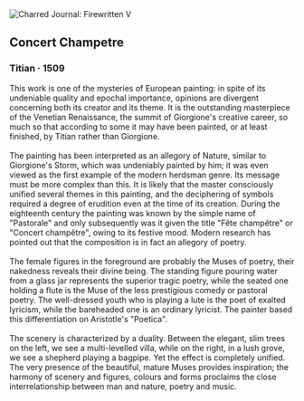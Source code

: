 <div class="artwork-of-the-day">
  <div class="container">
    <div class="img-wrapper">
      <img
        src="https://uploads4.wikiart.org/00142/images/titian/concert-champetre.jpg!Large.jpg"
        alt="Charred Journal: Firewritten V" />
    </div>
    <div class="artwork-detail">
      <div class="artwork-origin"> 
        <h2 class="artwork-name">Concert Champetre</h2>
        <h3 class="artist">
          Titian
                    ·  1509
        </h3>
      </div>
      <p class="description">
        <span class="artwork-description-text ng-binding" ng-bind-html="viewModel.ArtworkOfTheDay.Description | unsafe">This work is one of the mysteries of European painting: in spite of its undeniable quality and epochal importance, opinions are divergent concerning both its creator and its theme. It is the outstanding masterpiece of the Venetian Renaissance, the summit of Giorgione's creative career, so much so that according to some it may have been painted, or at least finished, by Titian rather than Giorgione.
<br>
<br>The painting has been interpreted as an allegory of Nature, similar to Giorgione's Storm, which was undeniably painted by him; it was even viewed as the first example of the modern herdsman genre. Its message must be more complex than this. It is likely that the master consciously unified several themes in this painting, and the deciphering of symbols required a degree of erudition even at the time of its creation. During the eighteenth century the painting was known by the simple name of "Pastorale" and only subsequently was it given the title "Fête champêtre" or "Concert champêtre", owing to its festive mood. Modern research has pointed out that the composition is in fact an allegory of poetry.
<br>
<br>The female figures in the foreground are probably the Muses of poetry, their nakedness reveals their divine being. The standing figure pouring water from a glass jar represents the superior tragic poetry, while the seated one holding a flute is the Muse of the less prestigious comedy or pastoral poetry. The well-dressed youth who is playing a lute is the poet of exalted lyricism, while the bareheaded one is an ordinary lyricist. The painter based this differentiation on Aristotle's "Poetica".
<br>
<br>The scenery is characterized by a duality. Between the elegant, slim trees on the left, we see a multi-levelled villa, while on the right, in a lush grove, we see a shepherd playing a bagpipe. Yet the effect is completely unified. The very presence of the beautiful, mature Muses provides inspiration; the harmony of scenery and figures, colours and forms proclaims the close interrelationship between man and nature, poetry and music.</span>
                        <div class="text-shadow-container" ng-show="showShadow" style=""></div>
      </p>
    </div>
  </div>

</div>
